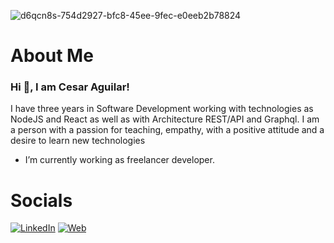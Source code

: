 ![d6qcn8s-754d2927-bfc8-45ee-9fec-e0eeb2b78824](https://user-images.githubusercontent.com/32846528/212160354-af370dbb-1003-4b64-a43e-e85747cb9652.gif)

# About Me
### Hi 👋, I am Cesar Aguilar!

I have three years in Software Development working with technologies as NodeJS and React as well
as with Architecture REST/API and Graphql. I am a person with a passion for teaching, empathy,
with a positive attitude and a desire to learn new technologies

- I’m currently working as freelancer developer.

# Socials
[![LinkedIn](https://img.shields.io/badge/LinkedIn-%230077B5.svg?logo=linkedin&logoColor=white)](https://www.linkedin.com/in/c%C3%A9sar-a-aguilar-rodr%C3%ADguez-443959168/) [![Web](https://img.shields.io/badge/Personal%20site-web-blue)](https://personal-cvu.vercel.app/) 

